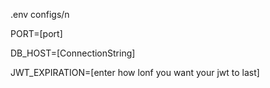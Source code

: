 .env configs/n

PORT=[port]

DB_HOST=[ConnectionString]

JWT_EXPIRATION=[enter how lonf you want your jwt to last]
